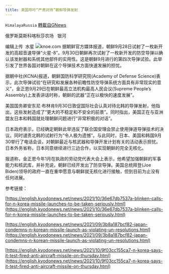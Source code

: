 ```yaml
---
title: 美国呼吁“严肃对待”朝鲜导弹发射
---
```

`HimalayaRussia` [轉載自GNews](https://gnews.org/zh-hans/1567976/)

俄罗斯莫斯科喀秋莎农场   银河

编辑上传  水星
![](https://assets.gnews.org/wp-content/uploads/2021/10/N.jpg)knoe.com
据朝鲜官方媒体报道，朝鲜9月28日试射了一枚新开发的高超音速导弹“火星-8”。9月30日朝鲜再次试射了一枚新开发的防空导弹以确认该发射器和系统其他部件的实用性。这是朝鲜9月进行的第四次导弹试验。此举引发了世界各国对朝鲜在这个导弹技术方面快速发展的担忧。

据朝中社(KCNA)报道，朝鲜国防科学研究院(Academy of Defense Science)表示，此次导弹试验“在研究和发展各种前瞻性防空导弹系统方面具有非常现实的意义”，金正恩9月29日在朝鲜最高立法机构最高人民会议(Supreme People’s Assembly)上发表讲话时称，朝鲜的武器“正在以极快的速度发展”。

美国国务卿安东尼·布林肯9月30日敦促国际社会认真对待北韩的导弹发射，他指出，这些发射造成了“更大的不稳定和不安全的前景”。同时指出，美国正在与亚洲盟友日本和韩国就处理朝鲜问题进行“非常积极的对话”。

日本政府表示，已经确定朝鲜此举违反了联合国安理会禁止使用弹道导弹技术的决议。同时谴责北韩的试射行为“令人极为遗憾”。与此同时，日本、美国和韩国9月30举行了电话会谈，对朝鲜最近与核武器和导弹开发计划有关的活动表示担忧。日本外务省称，日本同意继续进行三边合作，以实现朝鲜的完全无核化。

报道称，金正恩今年1月在执政的劳动党代表大会上表示，他希望加强朝鲜的军事能力和核武库，并补充说，朝鲜已经开发出了防空导弹。美国总统拜登(Joe Biden)领导的政府一直在重申愿意与朝鲜就无核化进行接触，但到目前为止没有任何进展。

参考链接：

[https://english.kyodonews.net/news/2021/10/36e67db7537a-blinken-calls-for-n-korea-missile-launches-to-be-taken-seriously.html](https://english.kyodonews.net/news/2021/10/36e67db7537a-blinken-calls-for-n-korea-missile-launches-to-be-taken-seriously.html)

[https://english.kyodonews.net/news/2021/09/3b8a187bcf82-japan-condemns-n-korean-missile-launch-as-violating-un-resolutions.html](https://english.kyodonews.net/news/2021/09/3b8a187bcf82-japan-condemns-n-korean-missile-launch-as-violating-un-resolutions.html)

[https://english.kyodonews.net/news/2021/10/9f03cc155ca7-n-korea-says-it-test-fired-anti-aircraft-missile-on-thursday.html](https://english.kyodonews.net/news/2021/10/9f03cc155ca7-n-korea-says-it-test-fired-anti-aircraft-missile-on-thursday.html)
